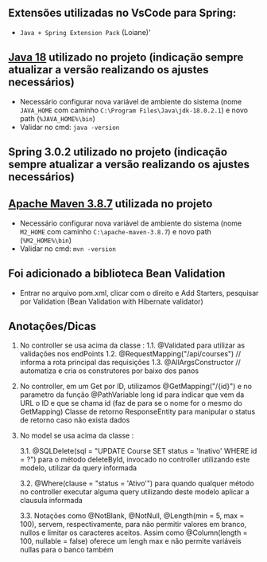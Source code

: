 ## Extensões utilizadas no VsCode para Spring:

- `Java + Spring Extension Pack` (Loiane)'

## [Java 18](https://www.oracle.com/java/technologies/javase/jdk18-archive-downloads.html) utilizado no projeto (indicação sempre atualizar a versão realizando os ajustes necessários)

- Necessário configurar nova variável de ambiente do sistema (nome `JAVA_HOME` com caminho `C:\Program Files\Java\jdk-18.0.2.1`) e novo path (`%JAVA_HOME%\bin`)
- Validar no cmd: `java -version`

## Spring 3.0.2 utilizado no projeto (indicação sempre atualizar a versão realizando os ajustes necessários)

## [Apache Maven 3.8.7](https://maven.apache.org/download.cgi) utilizada no projeto

- Necessário configurar nova variável de ambiente do sistema (nome `M2_HOME` com caminho `C:\apache-maven-3.8.7`) e novo path (`%M2_HOME%\bin`)
- Validar no cmd: `mvn -version`

## Foi adicionado a biblioteca Bean Validation

- Entrar no arquivo pom.xml, clicar com o direito e Add Starters, pesquisar por Validation (Bean Validation with Hibernate validator)

## Anotações/Dicas

1. No controller se usa acima da classe :
   1.1. @Validated para utilizar as validações nos endPoints
   1.2. @RequestMapping("/api/courses") // informa a rota principal das requisições
   1.3. @AllArgsConstructor // automatiza e cria os construtores por baixo dos panos

2. No controller, em um Get por ID, utilizamos @GetMapping("/{id}") e no parametro da função @PathVariable long id para indicar que vem da URL o ID e que se chama id (faz de para se o nome for o mesmo do GetMapping)
   Classe de retorno ResponseEntity<Course> para manipular o status de retorno caso não exista dados
   
3. No model se usa acima da classe :
   
   3.1. @SQLDelete(sql = "UPDATE Course SET status = 'Inativo' WHERE id = ?") para o método deleteById, invocado no controller utilizando este modelo, utilizar da query informada
   
   3.2. @Where(clause = "status = 'Ativo'") para quando qualquer método no controller executar alguma query utilizando deste modelo aplicar a clausula informada
   
   3.3. Notações como @NotBlank, @NotNull, @Length(min = 5, max = 100), servem, respectivamente, para não permitir valores em branco, nullos e limitar os caracteres aceitos. Assim como @Column(length = 100, nullable = false) oferece um lengh max e não permite variáveis nullas para o banco também
